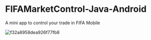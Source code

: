 # FIFAMarketControl-Java-Android
 A mini app to control your trade in FIFA Mobile

![f32a8958dea926f77fb8](https://user-images.githubusercontent.com/60953757/74337647-41775800-4dd3-11ea-841a-1ef55ce4259c.jpg)
